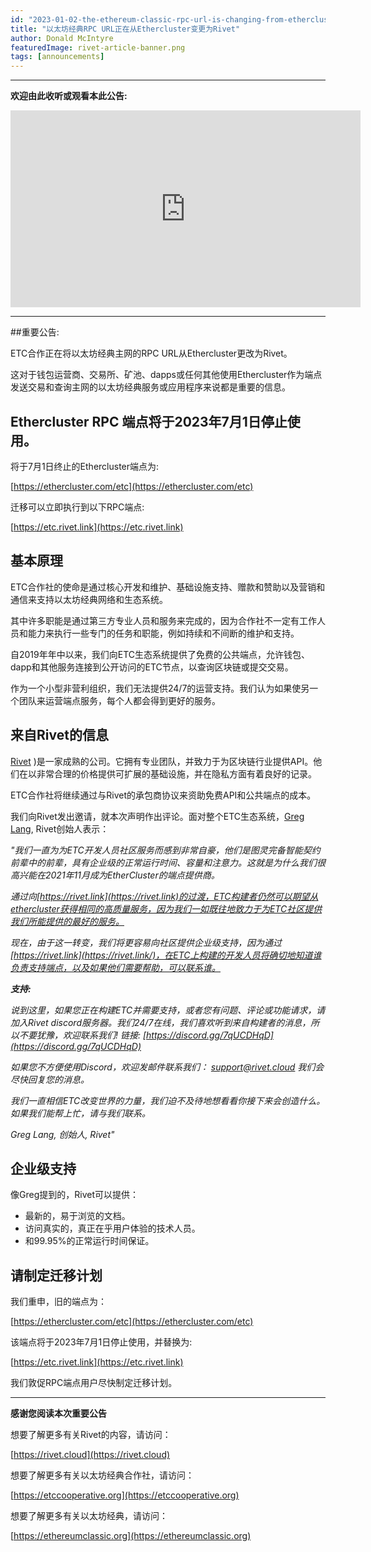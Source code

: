 ```yaml
---
id: "2023-01-02-the-ethereum-classic-rpc-url-is-changing-from-ethercluster-to-rivet-cn"
title: "以太坊经典RPC URL正在从Ethercluster变更为Rivet"
author: Donald McIntyre
featuredImage: rivet-article-banner.png
tags: [announcements]
---
```


---
**欢迎由此收听或观看本此公告:**

<iframe width="560" height="315" src="https://www.youtube.com/embed/gYaL-yJCPB0" title="YouTube video player" frameborder="0" allow="accelerometer; autoplay; clipboard-write; encrypted-media; gyroscope; picture-in-picture" allowfullscreen></iframe>

---

##重要公告:

ETC合作正在将以太坊经典主网的RPC URL从Ethercluster更改为Rivet。

这对于钱包运营商、交易所、矿池、dapps或任何其他使用Ethercluster作为端点发送交易和查询主网的以太坊经典服务或应用程序来说都是重要的信息。

## Ethercluster RPC 端点将于2023年7月1日停止使用。

将于7月1日终止的Ethercluster端点为:

[https://ethercluster.com/etc](https://ethercluster.com/etc)

迁移可以立即执行到以下RPC端点:

[https://etc.rivet.link](https://etc.rivet.link)

## 基本原理

ETC合作社的使命是通过核心开发和维护、基础设施支持、赠款和赞助以及营销和通信来支持以太坊经典网络和生态系统。

其中许多职能是通过第三方专业人员和服务来完成的，因为合作社不一定有工作人员和能力来执行一些专门的任务和职能，例如持续和不间断的维护和支持。

自2019年年中以来，我们向ETC生态系统提供了免费的公共端点，允许钱包、dapp和其他服务连接到公开访问的ETC节点，以查询区块链或提交交易。

作为一个小型非营利组织，我们无法提供24/7的运营支持。我们认为如果使另一个团队来运营端点服务，每个人都会得到更好的服务。

## 来自Rivet的信息

[Rivet](https://rivet.cloud/) )是一家成熟的公司。它拥有专业团队，并致力于为区块链行业提供API。他们在以非常合理的价格提供可扩展的基础设施，并在隐私方面有着良好的记录。

ETC合作社将继续通过与Rivet的承包商协议来资助免费API和公共端点的成本。

我们向Rivet发出邀请，就本次声明作出评论。面对整个ETC生态系统，[Greg Lang](https://twitter.com/designheretic), Rivet创始人表示：

*"我们一直为为ETC开发人员社区服务而感到非常自豪，他们是图灵完备智能契约前辈中的前辈，具有企业级的正常运行时间、容量和注意力。这就是为什么我们很高兴能在2021年11月成为EtherCluster的端点提供商。*

*通过向[https://rivet.link](https://rivet.link)的过渡，ETC构建者仍然可以期望从ethercluster获得相同的高质量服务，因为我们一如既往地致力于为ETC社区提供我们所能提供的最好的服务。*

*现在，由于这一转变，我们将更容易向社区提供企业级支持，因为通过[https://rivet.link](https://rivet.link/)，在ETC上构建的开发人员将确切地知道谁负责支持端点，以及如果他们需要帮助，可以联系谁。*

***支持:***

*说到这里，如果您正在构建ETC并需要支持，或者您有问题、评论或功能请求，请加入Rivet discord服务器。我们24/7在线，我们喜欢听到来自构建者的消息，所以不要犹豫，欢迎联系我们! 链接: [https://discord.gg/7qUCDHqD](https://discord.gg/7qUCDHqD)*

*如果您不方便使用Discord，欢迎发邮件联系我们： [support@rivet.cloud](mailto:support@rivet.cloud) 我们会尽快回复您的消息。*

*我们一直相信ETC改变世界的力量，我们迫不及待地想看看你接下来会创造什么。如果我们能帮上忙，请与我们联系。*

*Greg Lang, 创始人, Rivet"*

## 企业级支持

像Greg提到的，Rivet可以提供：

- 最新的，易于浏览的文档。
- 访问真实的，真正在乎用户体验的技术人员。
- 和99.95%的正常运行时间保证。

## 请制定迁移计划

我们重申，旧的端点为：

[https://ethercluster.com/etc](https://ethercluster.com/etc)

该端点将于2023年7月1日停止使用，并替换为:

[https://etc.rivet.link](https://etc.rivet.link)

我们敦促RPC端点用户尽快制定迁移计划。

---

**感谢您阅读本次重要公告**

想要了解更多有关Rivet的内容，请访问：

[https://rivet.cloud](https://rivet.cloud)

想要了解更多有关以太坊经典合作社，请访问：

[https://etccooperative.org](https://etccooperative.org)

想要了解更多有关以太坊经典，请访问：

[https://ethereumclassic.org](https://ethereumclassic.org)

